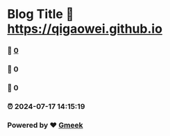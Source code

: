 # Blog Title :link: https://qigaowei.github.io 
### :page_facing_up: [0](https://qigaowei.github.io/tag.html) 
### :speech_balloon: 0 
### :hibiscus: 0 
### :alarm_clock: 2024-07-17 14:15:19 
### Powered by :heart: [Gmeek](https://github.com/Meekdai/Gmeek)
